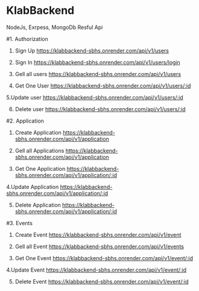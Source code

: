# KlabBackend
NodeJs, Exrpess, MongoDb Resful Api


#1. Authorization

1. Sign Up
    https://klabbackend-sbhs.onrender.com/api/v1/users


2. Sign In
    https://klabbackend-sbhs.onrender.com/api/v1/users/login


3. Gell all users
    https://klabbackend-sbhs.onrender.com/api/v1/users


4. Get One User
    https://klabbackend-sbhs.onrender.com/api/v1/users/:id


5.Update user
    https://klabbackend-sbhs.onrender.com/api/v1/users/:id


6. Delete user
    https://klabbackend-sbhs.onrender.com/api/v1/users/:id
    
#2. Application

1. Create Application
    https://klabbackend-sbhs.onrender.com/api/v1/application


2. Gell all Applications
    https://klabbackend-sbhs.onrender.com/api/v1/application


3. Get One Application
    https://klabbackend-sbhs.onrender.com/api/v1/application/:id


4.Update Application
    https://klabbackend-sbhs.onrender.com/api/v1/application/:id


5. Delete Application
    https://klabbackend-sbhs.onrender.com/api/v1/application/:id

#3. Events 

1. Create Event
    https://klabbackend-sbhs.onrender.com/api/v1/event


2. Gell all Event
    https://klabbackend-sbhs.onrender.com/api/v1/events


3. Get One Event
    https://klabbackend-sbhs.onrender.com/api/v1/event/:id


4.Update Event
    https://klabbackend-sbhs.onrender.com/api/v1/event/:id


5. Delete Event
    https://klabbackend-sbhs.onrender.com/api/v1/event/:id